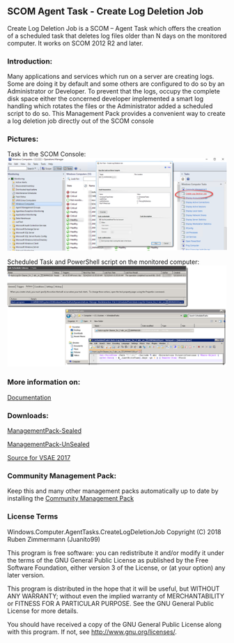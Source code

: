 ## SCOM Agent Task - Create Log Deletion Job

Create Log Deletion Job is a SCOM – Agent Task which offers the creation of a scheduled task that deletes log files older than N days on the monitored computer. It works on SCOM 2012 R2
and later.


### Introduction:
Many applications and services which run on a server are creating logs. Some are doing it by default and some others are configured to do so by an Administrator or Developer.
To prevent that the logs, occupy the complete disk space either the concerned developer implemented a smart log handling which rotates the files or the Administrator added a
scheduled script to do so. This Management Pack provides a convenient way to create a log deletion job directly out of the SCOM console


### Pictures:
Task in the SCOM Console:
![Task_In_the_Console](https://raw.githubusercontent.com/Juanito99/Windows.Computer.AgentTasks.CreateLogDeletionJob/master/PicturesForGitWebSite/MonitoringPaneShowTask.png)

Scheduled Task and PowerShell script on the monitored computer:
![Task_On_the_Client](https://raw.githubusercontent.com/Juanito99/Windows.Computer.AgentTasks.CreateLogDeletionJob/master/PicturesForGitWebSite/ScheduledTaskAndScript.png)



### More information on:
[Documentation](https://github.com/Juanito99/Windows.Computer.AgentTasks.CreateLogDeletionJob/blob/master/Documentation/SCOM%20-%20Agent%20Tasks%20-%20Create%20Log%20Deletion%20Job.pdf)




### Downloads:
[ManagementPack-Sealed](https://github.com/Juanito99/Windows.Computer.AgentTasks.CreateLogDeletionJob/blob/master/Windows.Computer.AgentTasks.CreateLogDeletionJob/bin/Release/Windows.Computer.AgentTasks.CreateLogDeletionJob.mp) 

[ManagementPack-UnSealed](https://github.com/Juanito99/Windows.Computer.AgentTasks.CreateLogDeletionJob/blob/master/Windows.Computer.AgentTasks.CreateLogDeletionJob/bin/Release/Windows.Computer.AgentTasks.CreateLogDeletionJob.xml)


[Source for VSAE 2017](https://github.com/Juanito99/Windows.Computer.AgentTasks.CreateLogDeletionJob/tree/master/Windows.Computer.AgentTasks.CreateLogDeletionJob)



### Community Management Pack:
Keep this and many other management packs automatically up to date by installing the [Community Management Pack](https://squaredup.com/landing-pages/the-scom-community-mp-catalog)



### License Terms

Windows.Computer.AgentTasks.CreateLogDeletionJob
Copyright (C) 2018 Ruben Zimmermann (Juanito99)

This program is free software: you can redistribute it and/or modify
it under the terms of the GNU General Public License as published by
the Free Software Foundation, either version 3 of the License, or
(at your option) any later version.

This program is distributed in the hope that it will be useful,
but WITHOUT ANY WARRANTY; without even the implied warranty of
MERCHANTABILITY or FITNESS FOR A PARTICULAR PURPOSE.  See the
GNU General Public License for more details.

You should have received a copy of the GNU General Public License
along with this program.  If not, see <http://www.gnu.org/licenses/>.